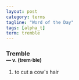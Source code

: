 ```yaml
---
layout: post
category: terms
tagline: "Word of the Day"
tags: [alpha_t]
term: tremble
---
```


<h3>Tremble<br/> <small>&mdash; v. (trem<span>&middot;</span>ble)</small></h3>
<p><ol>
<li>to cut a cow's hair</li>
</ol></p>
